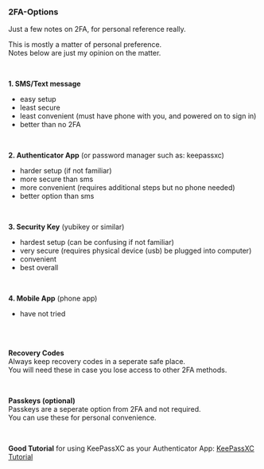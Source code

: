 ### 2FA-Options  
Just a few notes on 2FA, for personal reference really.  

This is mostly a matter of personal preference.  
Notes below are just my opinion on the matter.

<br>

**1. SMS/Text message**  
   - easy setup
   - least secure
   - least convenient (must have phone with you, and powered on to sign in)
   - better than no 2FA
     
<br>  

**2. Authenticator App** (or password manager such as: keepassxc)  
   - harder setup (if not familiar)  
   - more secure than sms
   - more convenient (requires additional steps but no phone needed)
   - better option than sms  

  <br>  

**3. Security Key** (yubikey or similar)  
   - hardest setup (can be confusing if not familiar)  
   - very secure (requires physical device (usb) be plugged into computer)
   - convenient    
   - best overall  

  <br>  
  

**4. Mobile App** (phone app)  
   - have not tried

  <br><br>

**Recovery Codes**  
    Always keep recovery codes in a seperate safe place.  
    You will need these in case you lose access to other 2FA methods.

<br>  

**Passkeys (optional)**  
    Passkeys are a seperate option from 2FA and not required.    
    You can use these for personal convenience.  

<br>

**Good Tutorial** for using KeePassXC as your Authenticator App: [KeePassXC Tutorial](https://www.linux.org/threads/in-depth-tutorial-how-to-set-up-2fa-totp-with-keepassxc-aegis-and-authy.36577/)
    
